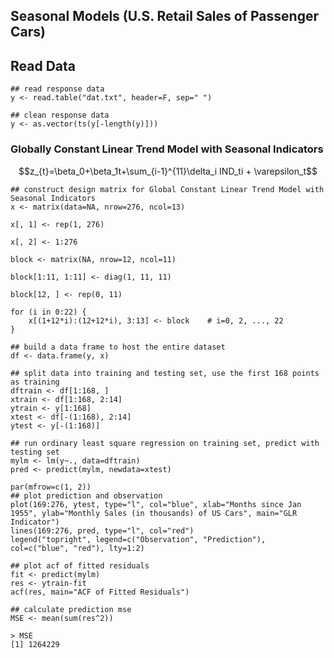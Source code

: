 ## Seasonal Models (U.S. Retail Sales of Passenger Cars)

## Read Data
```
## read response data
y <- read.table("dat.txt", header=F, sep=" ")

## clean response data 
y <- as.vector(ts(y[-length(y)]))
```

### Globally Constant Linear Trend Model with Seasonal Indicators
$$z_{t}=\beta_0+\beta_1t+\sum_{i-1}^{11}\delta_i IND_ti + \varepsilon_t$$
```
## construct design matrix for Global Constant Linear Trend Model with Seasonal Indicators 
x <- matrix(data=NA, nrow=276, ncol=13)

x[, 1] <- rep(1, 276)

x[, 2] <- 1:276

block <- matrix(NA, nrow=12, ncol=11)

block[1:11, 1:11] <- diag(1, 11, 11)		

block[12, ] <- rep(0, 11)

for (i in 0:22) {
	x[(1+12*i):(12+12*i), 3:13] <- block 	# i=0, 2, ..., 22
}

## build a data frame to host the entire dataset
df <- data.frame(y, x)

## split data into training and testing set, use the first 168 points as training
dftrain <- df[1:168, ]
xtrain <- df[1:168, 2:14]
ytrain <- y[1:168]
xtest <- df[-(1:168), 2:14]
ytest <- y[-(1:168)]

## run ordinary least square regression on training set, predict with testing set
mylm <- lm(y~., data=dftrain)
pred <- predict(mylm, newdata=xtest)

par(mfrow=c(1, 2))
## plot prediction and observation
plot(169:276, ytest, type="l", col="blue", xlab="Months since Jan 1955", ylab="Monthly Sales (in thousands) of US Cars", main="GLR Indicator")
lines(169:276, pred, type="l", col="red")
legend("topright", legend=c("Observation", "Prediction"), col=c("blue", "red"), lty=1:2)

## plot acf of fitted residuals 
fit <- predict(mylm)
res <- ytrain-fit
acf(res, main="ACF of Fitted Residuals")

## calculate prediction mse
MSE <- mean(sum(res^2))

> MSE
[1] 1264229
```





















<script type="text/javascript" async
  src="//cdn.mathjax.org/mathjax/latest/MathJax.js?config=TeX-MML-AM_CHTML">
</script>
